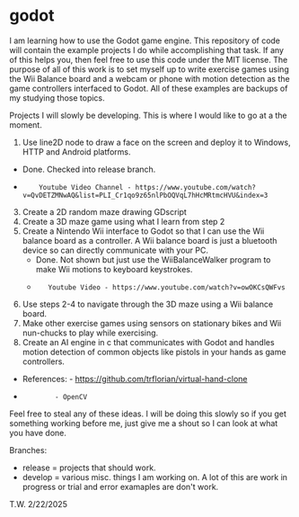 # godot
I am learning how to use the Godot game engine.  This repository of code will contain the example projects
I do while accomplishing that task.  If any of this helps you, then feel free to use this code under the MIT license.  The purpose
of all of this work is to set myself up to write exercise games using the Wii Balance board and a webcam or phone with motion detection
as the game controllers interfaced to Godot.   All of these examples are backups of my studying those topics.

Projects I will slowly be developing.   This is where I would like to go at a the moment.
1.  Use line2D node to draw a face on the screen and deploy it to Windows, HTTP and Android platforms.
   - Done.   Checked into release branch.
   -         Youtube Video Channel - https://www.youtube.com/watch?v=QvDETZMNwAQ&list=PLI_Cr1qo9z65nlPbOQVqL7hHcMRtmcHVU&index=3
3.  Create a 2D random maze drawing GDscript
4.  Create a 3D maze game using what I learn from step 2
5.  Create a Nintendo Wii interface to Godot so that I can use the Wii balance board as a controller.  A
    Wii balance board is just a bluetooth device so can directly communicate with your PC.
    - Done.  Not shown but just use the WiiBalanceWalker program to make Wii motions to keyboard keystrokes.
    -        Youtube Video - https://www.youtube.com/watch?v=owOKCsQWFvs
6.  Use steps 2-4 to navigate through the 3D maze using a Wii balance board.
7.  Make other exercise games using sensors on stationary bikes and Wii nun-chucks to play while exercising.
8.  Create an AI engine in c that communicates with Godot and handles motion detection of common objects like pistols in your hands
    as game controllers.
   - References: - https://github.com/trflorian/virtual-hand-clone
   -             - OpenCV 
   
Feel free to steal any of these ideas.   I will be doing this slowly so if you get something working before
me, just give me a shout so I can look at what you have done.

Branches:
  - release = projects that should work.
  - develop = various misc. things I am working on.   A lot of this are work in progress or trial and error examaples are don't work.
    
T.W.    2/22/2025
